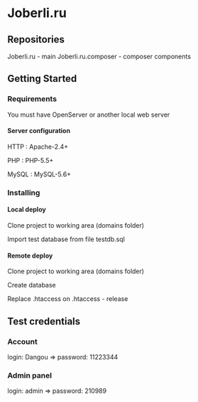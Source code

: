 # Joberli.ru

## Repositories

Joberli.ru - main
Joberli.ru.composer - composer components

## Getting Started

### Requirements

You must have OpenServer or another local web server

#### Server configuration

HTTP : Apache-2.4+

PHP : PHP-5.5+

MySQL : MySQL-5.6+


### Installing

#### Local deploy

Clone project to working area (domains folder)

Import test database from file testdb.sql

#### Remote deploy

Clone project to working area (domains folder)

Create database

Replace .htaccess on .htaccess - release


## Test credentials

### Account

login: Dangou => password: 11223344

### Admin panel

login: admin => password: 210989
